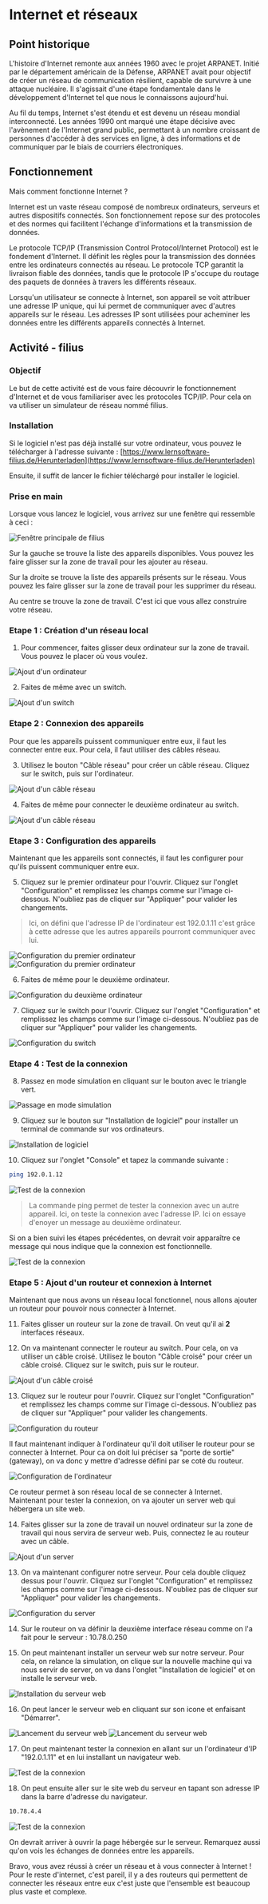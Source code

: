 # Internet et réseaux

## Point historique

L'histoire d'Internet remonte aux années 1960 avec le projet ARPANET. Initié par le département américain de la Défense, ARPANET avait pour objectif de créer un réseau de communication résilient, capable de survivre à une attaque nucléaire. Il s'agissait d'une étape fondamentale dans le développement d'Internet tel que nous le connaissons aujourd'hui.

Au fil du temps, Internet s'est étendu et est devenu un réseau mondial interconnecté. Les années 1990 ont marqué une étape décisive avec l'avènement de l'Internet grand public, permettant à un nombre croissant de personnes d'accéder à des services en ligne, à des informations et de communiquer par le biais de courriers électroniques.

## Fonctionnement

Mais comment fonctionne Internet ?

Internet est un vaste réseau composé de nombreux ordinateurs, serveurs et autres dispositifs connectés. Son fonctionnement repose sur des protocoles et des normes qui facilitent l'échange d'informations et la transmission de données.

Le protocole TCP/IP (Transmission Control Protocol/Internet Protocol) est le fondement d'Internet. Il définit les règles pour la transmission des données entre les ordinateurs connectés au réseau. Le protocole TCP garantit la livraison fiable des données, tandis que le protocole IP s'occupe du routage des paquets de données à travers les différents réseaux.

Lorsqu'un utilisateur se connecte à Internet, son appareil se voit attribuer une adresse IP unique, qui lui permet de communiquer avec d'autres appareils sur le réseau. Les adresses IP sont utilisées pour acheminer les données entre les différents appareils connectés à Internet.

## Activité - filius

### Objectif

Le but de cette activité est de vous faire découvrir le fonctionnement d'Internet et de vous familiariser avec les protocoles TCP/IP.
Pour cela on va utiliser un simulateur de réseau nommé filius.

### Installation

Si le logiciel n'est pas déjà installé sur votre ordinateur, vous pouvez le télécharger à l'adresse suivante : [https://www.lernsoftware-filius.de/Herunterladen](https://www.lernsoftware-filius.de/Herunterladen)

Ensuite, il suffit de lancer le fichier téléchargé pour installer le logiciel.

### Prise en main

Lorsque vous lancez le logiciel, vous arrivez sur une fenêtre qui ressemble à ceci :

![Fenêtre principale de filius](./images/filius1.png)

Sur la gauche se trouve la liste des appareils disponibles. Vous pouvez les faire glisser sur la zone de travail pour les ajouter au réseau.

Sur la droite se trouve la liste des appareils présents sur le réseau. Vous pouvez les faire glisser sur la zone de travail pour les supprimer du réseau.

Au centre se trouve la zone de travail. C'est ici que vous allez construire votre réseau.

### Etape 1 : Création d'un réseau local

1. Pour commencer, faites glisser deux ordinateur sur la zone de travail. Vous pouvez le placer où vous voulez.

![Ajout d'un ordinateur](./images/filius2.png)

2. Faites de même avec un switch.

![Ajout d'un switch](./images/filius3.png)

### Etape 2 : Connexion des appareils

Pour que les appareils puissent communiquer entre eux, il faut les connecter entre eux. Pour cela, il faut utiliser des câbles réseau.

3. Utilisez le bouton "Câble réseau" pour créer un câble réseau. Cliquez sur le switch, puis sur l'ordinateur.

![Ajout d'un câble réseau](./images/filius4.png)

4. Faites de même pour connecter le deuxième ordinateur au switch.

![Ajout d'un câble réseau](./images/filius5.png)

### Etape 3 : Configuration des appareils

Maintenant que les appareils sont connectés, il faut les configurer pour qu'ils puissent communiquer entre eux.

5. Cliquez sur le premier ordinateur pour l'ouvrir. Cliquez sur l'onglet "Configuration" et remplissez les champs comme sur l'image ci-dessous. N'oubliez pas de cliquer sur "Appliquer" pour valider les changements.

> Ici, on défini que l'adresse IP de l'ordinateur est 192.0.1.11 c'est grâce à cette adresse que les autres appareils pourront communiquer avec lui.

![Configuration du premier ordinateur](./images/filius6.png)
![Configuration du premier ordinateur](./images/filius6-1.png)

6. Faites de même pour le deuxième ordinateur.

![Configuration du deuxième ordinateur](./images/filius7.png)

7. Cliquez sur le switch pour l'ouvrir. Cliquez sur l'onglet "Configuration" et remplissez les champs comme sur l'image ci-dessous. N'oubliez pas de cliquer sur "Appliquer" pour valider les changements.

![Configuration du switch](./images/filius8.png)

### Etape 4 : Test de la connexion

8. Passez en mode simulation en cliquant sur le bouton avec le triangle vert.

![Passage en mode simulation](./images/filius8-1.png)

9. Cliquez sur le bouton sur "Installation de logiciel" pour installer un terminal de commande sur vos ordinateurs.

![Installation de logiciel](./images/filius9.png)

10. Cliquez sur l'onglet "Console" et tapez la commande suivante :

```bash
ping 192.0.1.12
```

![Test de la connexion](./images/filius10.png)

> La commande ping permet de tester la connexion avec un autre appareil. Ici, on teste la connexion avec l'adresse IP. Ici on essaye d'enoyer un message au deuxième ordinateur.

Si on a bien suivi les étapes précédentes, on devrait voir apparaître ce message qui nous indique que la connexion est fonctionnelle.

![Test de la connexion](./images/filius11.png)

### Etape 5 : Ajout d'un routeur et connexion à Internet

Maintenant que nous avons un réseau local fonctionnel, nous allons ajouter un routeur pour pouvoir nous connecter à Internet.

11. Faites glisser un routeur sur la zone de travail. On veut qu'il ai **2** interfaces réseaux.

12. On va maintenant connecter le routeur au switch. Pour cela, on va utiliser un câble croisé. Utilisez le bouton "Câble croisé" pour créer un câble croisé. Cliquez sur le switch, puis sur le routeur.

![Ajout d'un câble croisé](./images/filius12.png)

13. Cliquez sur le routeur pour l'ouvrir. Cliquez sur l'onglet "Configuration" et remplissez les champs comme sur l'image ci-dessous. N'oubliez pas de cliquer sur "Appliquer" pour valider les changements.

![Configuration du routeur](./images/filius13.png)

Il faut maintenant indiquer à l'ordinateur qu'il doit utiliser le routeur pour se connecter à Internet. Pour ca on doit lui préciser sa "porte de sortie" (gateway), on va donc y mettre d'adresse défini par se coté du routeur.

![Configuration de l'ordinateur](./images/filius14.png)

Ce routeur permet à son réseau local de se connecter à Internet. Maintenant pour tester la connexion, on va ajouter un server web qui hébergera un site web.

14. Faites glisser sur la zone de travail un nouvel ordinateur sur la zone de travail qui nous servira de serveur web. Puis, connectez le au routeur avec un câble.

![Ajout d'un server](./images/filius15.png)

13. On va maintenant configurer notre serveur. Pour cela double cliquez dessus pour l'ouvrir. Cliquez sur l'onglet "Configuration" et remplissez les champs comme sur l'image ci-dessous. N'oubliez pas de cliquer sur "Appliquer" pour valider les changements.

![Configuration du server](./images/filius16.png)

14. Sur le routeur on va définir la deuxième interface réseau comme on l'a fait pour le serveur : 10.78.0.250

15. On peut maintenant installer un serveur web sur notre serveur. Pour cela, on relance la simulation, on clique sur la nouvelle machine qui va nous servir de server, on va dans l'onglet "Installation de logiciel" et on installe le serveur web.

![Installation du serveur web](./images/filius17.png)

16. On peut lancer le serveur web en cliquant sur son icone et enfaisant "Démarrer".

![Lancement du serveur web](./images/filius18.png)
![Lancement du serveur web](./images/filius19.png)

17. On peut maintenant tester la connexion en allant sur un l'ordinateur d'IP "192.0.1.11" et en lui installant un navigateur web.

![Test de la connexion](./images/filius20.png)

18. On peut ensuite aller sur le site web du serveur en tapant son adresse IP dans la barre d'adresse du navigateur.

```bash
10.78.4.4
```

![Test de la connexion](./images/filius21.png)

On devrait arriver à ouvrir la page hébergée sur le serveur. Remarquez aussi qu'on vois les échanges de données entre les appareils.

Bravo, vous avez réussi à créer un réseau et à vous connecter à Internet ! Pour le reste d'internet, c'est pareil, il y a des routeurs qui permettent de connecter les réseaux entre eux c'est juste que l'ensemble est beaucoup plus vaste et complexe.
